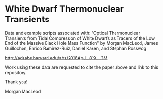 # White Dwarf Thermonuclear Transients
Data and example scripts associated with:
"Optical Thermonuclear Transients from Tidal Compression of White Dwarfs as Tracers of the Low End of the Massive Black Hole Mass Function" 
by Morgan MacLeod, James Guillochon, Enrico Ramirez-Ruiz, Daniel Kasen, and Stephan Rosswog

http://adsabs.harvard.edu/abs/2016ApJ...819....3M

Work using these data are requested to cite the paper above and link to this repository. 

Thank you! 

Morgan MacLeod
